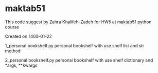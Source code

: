 # maktab51
This code suggest by Zahra Khalifeh-Zadeh for HW5 at maktab51 python course

Created on 1400-01-22

1_personal bookshelf.py
personal bookshelf with use shelf  list  and str method

2_personal bookshelf.py
personal bookshelf with use shelf dictionary and  *args, **kwargs
